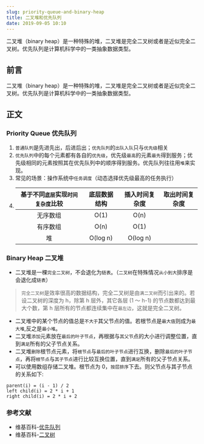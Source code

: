 ```yaml
---
slug: priority-queue-and-binary-heap
title: 二叉堆和优先队列
date: 2019-09-05 10:10
---
```


二叉堆（binary heap）是一种特殊的堆，二叉堆是完全二叉树或者是近似完全二叉树。优先队列是计算机科学中的一类抽象数据类型。

<!--truncate-->

## 前言

二叉堆（binary heap）是一种特殊的堆，二叉堆是完全二叉树或者是近似完全二叉树。优先队列是计算机科学中的一类抽象数据类型。

## 正文

### Priority Queue 优先队列

1. `普通队列`是先进先出，后进后出；`优先队列`的`出队入队`只与`优先级`相关
2. `优先队列`中的每个元素都有各自的`优先级`，优先级`最高`的元素`最先`得到服务；优先级相同的元素按照其在优先队列中的顺序得到服务。优先队列往往用`堆`来实现。
3. 常见的场景：操作系统中`任务调度`（动态选择优先级最高的任务执行）
4. | 基于不同`底层`实现`时间复杂度`比较 | 底层数据结构 | 插入时间复杂度 | 取出时间复杂度 |
   | :--------------------------------: | :----------: | :------------: | -------------- |
   |              无序数组              |     O(1)     |      O(n)      |
   |              有序数组              |     O(n)     |      O(1)      |
   |                 堆                 |   O(log n)   |    O(log n)    |

### Binary Heap 二叉堆

- 二叉堆是一棵`完全二叉树`，不会退化为`链表`。（`二叉树`在特殊情况`从小到大`排序是会退化成`链表`）

> `完全二叉树`是效率很高的数据结构，完全二叉树是由`满二叉树`而引出来的。若设二叉树的深度为 h，除第 h 层外，其它各层 (1 ～ h-1) 的节点数都达到最大个数，第 h 层所有的节点都连续集中在`最左边`，这就是完全二叉树。

- 二叉堆中的某个节点的值总是`不大于`其父节点的值。若根节点是`最大值`则成为`最大堆`,反之是`最小堆`。
- 二叉堆`添加`元素放在`最后的叶子节点`，再根据与`其父节`点的大小进行调整位置，直到`满足`所有的父子节点关系。
- 二叉堆`删除`根节点元素，将`根节点`与`最后的叶子节点`进行互换，删除`最后的叶子节点`，再将`根节点`与`其子节点`进行比较互换位置，直到`满足`所有的父子节点关系。
- 可以使用数组存储二叉堆。根节点为 0，`按层排序`下去。则父节点与其子节点的关系如下:

```
parent(i) = (i - 1) / 2
left child(i) = 2 * i + 1
right child(i) = 2 * i + 2
```

### 参考文献

- 维基百科-[优先队列](https://zh.wikipedia.org/wiki/%E5%84%AA%E5%85%88%E4%BD%87%E5%88%97)
- 维基百科-[二叉树](https://zh.wikipedia.org/wiki/%E4%BA%8C%E5%8F%89%E5%A0%86)
